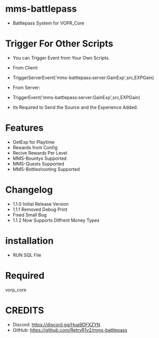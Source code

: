 # mms-battlepass

- Battlepass System for VOPR_Core

# Trigger For Other Scripts

- You can Trigger Event from Your Own Scripts.

- From Client:
- TriggerServerEvent('mms-battlepass:server:GainExp',src,EXPGain)
- From Server:
- TriggerEvent('mms-battlepass:server:GainExp',src,EXPGain) 
- Its Required to Send the Source and the Experience Added.

# Features
 
- GetExp for Playtime
- Rewards from Config
- Recive Rewards Per Level
- MMS-Bountys Supported
- MMS-Quests Supported
- MMS-Bottleshooting Supported

# Changelog

- 1.1.0 Initial Release Version
- 1.1.1 Removed Debug Print 
- Fixed Small Bug
- 1.1.2 Now Supports Diffrent Money Types

# installation 

- RUN SQL File

# Required

vorp_core


# CREDITS
- Discord: https://discord.gg/Hua9DFXZYN
- GitHub: https://github.com/RetryR1v2/mms-battlepass